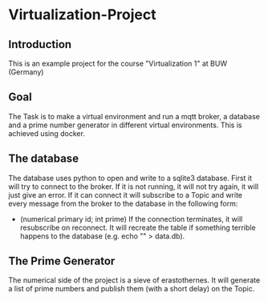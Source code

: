 # Virtualization-Project

## Introduction

This is an example project for the course "Virtualization 1" at BUW (Germany) 

## Goal

The Task is to make a virtual environment and run a mqtt broker, a database and a prime number generator in different virtual environments.
This is achieved using docker.

## The database

The  database uses python to open and write to a sqlite3 database.
First it will try to connect to the broker. If it is not running, it will not try again, it will just give an error. 
If it can connect it will subscribe to a Topic and write every message from the broker to the database in the following form:
+ (numerical primary id; int prime)
If the connection terminates, it will resubscribe on reconnect.
It will recreate the table if something terrible happens to the database (e.g. echo "" > data.db). 

## The Prime Generator

The numerical side of the project is a sieve of erastothernes.
It will generate a list of prime numbers and publish them (with a short delay) on the Topic.
